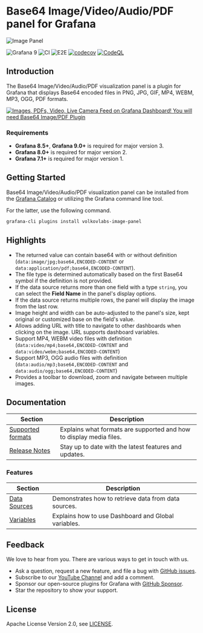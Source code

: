# Base64 Image/Video/Audio/PDF panel for Grafana

![Image Panel](https://raw.githubusercontent.com/volkovlabs/volkovlabs-image-panel/main/src/img/image-panel.png)

![Grafana 9](https://img.shields.io/badge/Grafana-9.5.2-orange)
![CI](https://github.com/volkovlabs/volkovlabs-image-panel/workflows/CI/badge.svg)
![E2E](https://github.com/volkovlabs/volkovlabs-image-panel/workflows/E2E/badge.svg)
[![codecov](https://codecov.io/gh/VolkovLabs/volkovlabs-image-panel/branch/main/graph/badge.svg?token=0m6f0ktUar)](https://codecov.io/gh/VolkovLabs/volkovlabs-image-panel)
[![CodeQL](https://github.com/VolkovLabs/volkovlabs-image-panel/actions/workflows/codeql-analysis.yml/badge.svg)](https://github.com/VolkovLabs/volkovlabs-image-panel/actions/workflows/codeql-analysis.yml)

## Introduction

The Base64 Image/Video/Audio/PDF visualization panel is a plugin for Grafana that displays Base64 encoded files in PNG, JPG, GIF, MP4, WEBM, MP3, OGG, PDF formats.

[![Images, PDFs, Video, Live Camera Feed on Grafana Dashboard! You will need Base64 Image/PDF Plugin](https://raw.githubusercontent.com/volkovlabs/volkovlabs-image-panel/main/img/video.png)](https://youtu.be/1_bgLSehjhg)

### Requirements

- **Grafana 8.5+**, **Grafana 9.0+** is required for major version 3.
- **Grafana 8.0+** is required for major version 2.
- **Grafana 7.1+** is required for major version 1.

## Getting Started

Base64 Image/Video/Audio/PDF visualization panel can be installed from the [Grafana Catalog](https://grafana.com/grafana/plugins/volkovlabs-image-panel/) or utilizing the Grafana command line tool.

For the latter, use the following command.

```bash
grafana-cli plugins install volkovlabs-image-panel
```

## Highlights

- The returned value can contain base64 with or without definition (`data:image/jpg;base64,ENCODED-CONTENT` or `data:application/pdf;base64,ENCODED-CONTENT`).
- The file type is determined automatically based on the first Base64 symbol if the definition is not provided.
- If the data source returns more than one field with a type `string`, you can select the **Field Name** in the panel's display options.
- If the data source returns multiple rows, the panel will display the image from the last row.
- Image height and width can be auto-adjusted to the panel's size, kept original or customized base on the field's value.
- Allows adding URL with title to navigate to other dashboards when clicking on the image. URL supports dashboard variables.
- Support MP4, WEBM video files with definition (`data:video/mp4;base64,ENCODED-CONTENT` and `data:video/webm;base64,ENCODED-CONTENT`)
- Support MP3, OGG audio files with definition (`data:audio/mp3;base64,ENCODED-CONTENT` and `data:audio/ogg;base64,ENCODED-CONTENT`)
- Provides a toolbar to download, zoom and navigate between multiple images.

## Documentation

| Section                      | Description                                                         |
| ---------------------------- | ------------------------------------------------------------------- |
| [Supported formats](https://volkovlabs.io/plugins/volkovlabs-image-panel/formats/) | Explains what formats are supported and how to display media files. |
| [Release Notes](https://volkovlabs.io/plugins/volkovlabs-image-panel/release/)     | Stay up to date with the latest features and updates.               |

### Features

| Section                     | Description                                          |
| --------------------------- | ---------------------------------------------------- |
| [Data Sources](https://volkovlabs.io/plugins/volkovlabs-image-panel/datasources/) | Demonstrates how to retrieve data from data sources. |
| [Variables](https://volkovlabs.io/plugins/volkovlabs-image-panel/variables/)      | Explains how to use Dashboard and Global variables.  |

## Feedback

We love to hear from you. There are various ways to get in touch with us.

- Ask a question, request a new feature, and file a bug with [GitHub issues](https://github.com/volkovlabs/volkovlabs-image-panel/issues/new/choose).
- Subscribe to our [YouTube Channel](https://www.youtube.com/@volkovlabs) and add a comment.
- Sponsor our open-source plugins for Grafana with [GitHub Sponsor](https://github.com/sponsors/VolkovLabs).
- Star the repository to show your support.

## License

Apache License Version 2.0, see [LICENSE](https://github.com/volkovlabs/volkovlabs-image-panel/blob/main/LICENSE).
